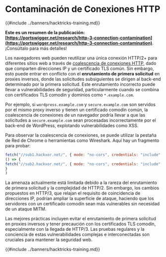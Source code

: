 # Contaminación de Conexiones HTTP

{{#include ../banners/hacktricks-training.md}}

**Este es un resumen de la publicación: [https://portswigger.net/research/http-3-connection-contamination](https://portswigger.net/research/http-3-connection-contamination)**. ¡Consúltalo para más detalles!

Los navegadores web pueden reutilizar una única conexión HTTP/2+ para diferentes sitios web a través de [coalescencia de conexiones HTTP](https://daniel.haxx.se/blog/2016/08/18/http2-connection-coalescing), dado que comparten direcciones IP y un certificado TLS común. Sin embargo, esto puede entrar en conflicto con el **enrutamiento de primera solicitud** en proxies inversos, donde las solicitudes subsiguientes se dirigen al back-end determinado por la primera solicitud. Este enrutamiento incorrecto puede llevar a vulnerabilidades de seguridad, particularmente cuando se combina con certificados TLS comodín y dominios como `*.example.com`.

Por ejemplo, si `wordpress.example.com` y `secure.example.com` son servidos por el mismo proxy inverso y tienen un certificado comodín común, la coalescencia de conexiones de un navegador podría llevar a que las solicitudes a `secure.example.com` sean procesadas incorrectamente por el back-end de WordPress, explotando vulnerabilidades como XSS.

Para observar la coalescencia de conexiones, se puede utilizar la pestaña de Red de Chrome o herramientas como Wireshark. Aquí hay un fragmento para probar:
```javascript
fetch("//sub1.hackxor.net/", { mode: "no-cors", credentials: "include" }).then(
() => {
fetch("//sub2.hackxor.net/", { mode: "no-cors", credentials: "include" })
}
)
```
La amenaza actualmente está limitada debido a la rareza del enrutamiento de primera solicitud y la complejidad de HTTP/2. Sin embargo, los cambios propuestos en HTTP/3, que relajan el requisito de coincidencia de direcciones IP, podrían ampliar la superficie de ataque, haciendo que los servidores con un certificado comodín sean más vulnerables sin necesidad de un ataque MITM.

Las mejores prácticas incluyen evitar el enrutamiento de primera solicitud en proxies inversos y tener precaución con los certificados TLS comodín, especialmente con la llegada de HTTP/3. Las pruebas regulares y la conciencia de estas vulnerabilidades complejas e interconectadas son cruciales para mantener la seguridad web.

{{#include ../banners/hacktricks-training.md}}
